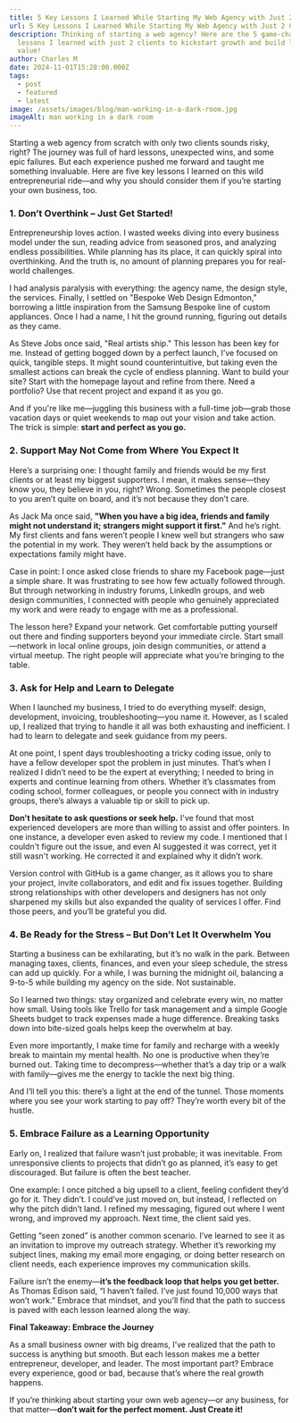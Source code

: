 ```yaml
---
title: 5 Key Lessons I Learned While Starting My Web Agency with Just 2 Clients
url: 5 Key Lessons I Learned While Starting My Web Agency with Just 2 Clients
description: Thinking of starting a web agency? Here are the 5 game-changing
  lessons I learned with just 2 clients to kickstart growth and build lasting
  value!
author: Charles M
date: 2024-11-01T15:28:00.000Z
tags:
  - post
  - featured
  - latest
image: /assets/images/blog/man-working-in-a-dark-room.jpg
imageAlt: man working in a dark room
---
```

Starting a web agency from scratch with only two clients sounds risky, right? The journey was full of hard lessons, unexpected wins, and some epic failures. But each experience pushed me forward and taught me something invaluable. Here are five key lessons I learned on this wild entrepreneurial ride—and why you should consider them if you’re starting your own business, too.

<h3>1. Don’t Overthink – Just Get Started!</h3>

Entrepreneurship loves action. I wasted weeks diving into every business model under the sun, reading advice from seasoned pros, and analyzing endless possibilities. While planning has its place, it can quickly spiral into overthinking. And the truth is, no amount of planning prepares you for real-world challenges.

I had analysis paralysis with everything: the agency name, the design style, the services. Finally, I settled on "Bespoke Web Design Edmonton," borrowing a little inspiration from the Samsung Bespoke line of custom appliances. Once I had a name, I hit the ground running, figuring out details as they came.

As Steve Jobs once said, "Real artists ship." This lesson has been key for me. Instead of getting bogged down by a perfect launch, I’ve focused on quick, tangible steps. It might sound counterintuitive, but taking even the smallest actions can break the cycle of endless planning. Want to build your site? Start with the homepage layout and refine from there. Need a portfolio? Use that recent project and expand it as you go.

And if you're like me—juggling this business with a full-time job—grab those vacation days or quiet weekends to map out your vision and take action. The trick is simple: **start and perfect as you go.**

<h3>2. Support May Not Come from Where You Expect It</h3>

Here’s a surprising one: I thought family and friends would be my first clients or at least my biggest supporters. I mean, it makes sense—they know you, they believe in you, right? Wrong. Sometimes the people closest to you aren’t quite on board, and it’s not because they don’t care.

As Jack Ma once said, **"When you have a big idea, friends and family might not understand it; strangers might support it first."** And he’s right. My first clients and fans weren’t people I knew well but strangers who saw the potential in my work. They weren’t held back by the assumptions or expectations family might have.

Case in point: I once asked close friends to share my Facebook page—just a simple share. It was frustrating to see how few actually followed through. But through networking in industry forums, LinkedIn groups, and web design communities, I connected with people who genuinely appreciated my work and were ready to engage with me as a professional.

The lesson here? Expand your network. Get comfortable putting yourself out there and finding supporters beyond your immediate circle. Start small—network in local online groups, join design communities, or attend a virtual meetup. The right people will appreciate what you’re bringing to the table.

<h3>3. Ask for Help and Learn to Delegate</h3> 

When I launched my business, I tried to do everything myself: design, development, invoicing, troubleshooting—you name it. However, as I scaled up, I realized that trying to handle it all was both exhausting and inefficient. I had to learn to delegate and seek guidance from my peers.

At one point, I spent days troubleshooting a tricky coding issue, only to have a fellow developer spot the problem in just minutes. That’s when I realized I didn’t need to be the expert at everything; I needed to bring in experts and continue learning from others. Whether it’s classmates from coding school, former colleagues, or people you connect with in industry groups, there’s always a valuable tip or skill to pick up.

**Don't hesitate to ask questions or seek help.** I've found that most experienced developers are more than willing to assist and offer pointers. In one instance, a developer even asked to review my code. I mentioned that I couldn't figure out the issue, and even AI suggested it was correct, yet it still wasn't working. He corrected it and explained why it didn’t work.

Version control with GitHub is a game changer, as it allows you to share your project, invite collaborators, and edit and fix issues together. Building strong relationships with other developers and designers has not only sharpened my skills but also expanded the quality of services I offer. Find those peers, and you’ll be grateful you did.

<h3>4. Be Ready for the Stress – But Don’t Let It Overwhelm You</h3>

Starting a business can be exhilarating, but it’s no walk in the park. Between managing taxes, clients, finances, and even your sleep schedule, the stress can add up quickly. For a while, I was burning the midnight oil, balancing a 9-to-5 while building my agency on the side. Not sustainable.

So I learned two things: stay organized and celebrate every win, no matter how small. Using tools like Trello for task management and a simple Google Sheets budget to track expenses made a huge difference. Breaking tasks down into bite-sized goals helps keep the overwhelm at bay.

Even more importantly, I make time for family and recharge with a weekly break to maintain my mental health. No one is productive when they’re burned out. Taking time to decompress—whether that’s a day trip or a walk with family—gives me the energy to tackle the next big thing.

And I’ll tell you this: there’s a light at the end of the tunnel. Those moments where you see your work starting to pay off? They’re worth every bit of the hustle.

<h3>5. Embrace Failure as a Learning Opportunity</h3>

Early on, I realized that failure wasn’t just probable; it was inevitable. From unresponsive clients to projects that didn’t go as planned, it’s easy to get discouraged. But failure is often the best teacher.

One example: I once pitched a big upsell to a client, feeling confident they’d go for it. They didn’t. I could’ve just moved on, but instead, I reflected on why the pitch didn’t land. I refined my messaging, figured out where I went wrong, and improved my approach. Next time, the client said yes.

Getting “seen zoned” is another common scenario. I’ve learned to see it as an invitation to improve my outreach strategy. Whether it’s reworking my subject lines, making my email more engaging, or doing better research on client needs, each experience improves my communication skills.

Failure isn’t the enemy—**it’s the feedback loop that helps you get better.** As Thomas Edison said, “I haven’t failed. I’ve just found 10,000 ways that won’t work.” Embrace that mindset, and you’ll find that the path to success is paved with each lesson learned along the way.

**Final Takeaway: Embrace the Journey**

As a small business owner with big dreams, I’ve realized that the path to success is anything but smooth. But each lesson makes me a better entrepreneur, developer, and leader. The most important part? Embrace every experience, good or bad, because that’s where the real growth happens.

If you’re thinking about starting your own web agency—or any business, for that matter—**don’t wait for the perfect moment. Just Create it!**
